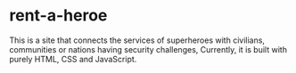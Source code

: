 # rent-a-heroe
This is a site that connects the services of superheroes with civilians, communities or nations having security challenges, Currently, it is built with purely HTML, CSS and JavaScript.
